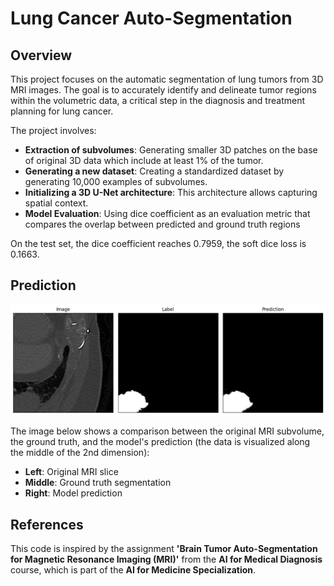 # Lung Cancer Auto-Segmentation

## Overview

This project focuses on the automatic segmentation of lung tumors from 3D MRI images. The goal is to accurately identify and delineate tumor regions within the volumetric data, a critical step in the diagnosis and treatment planning for lung cancer.

The project involves:

- **Extraction of subvolumes**: Generating smaller 3D patches on the base of original 3D data which include at least 1% of the tumor.
- **Generating a new dataset**: Creating a standardized dataset by generating 10,000 examples of subvolumes.
- **Initializing a 3D U-Net architecture**: This architecture allows capturing spatial context.
- **Model Evaluation**: Using dice coefficient as an evaluation metric that compares the overlap between predicted and ground truth regions

On the test set, the dice coefficient reaches 0.7959, the soft dice loss is 0.1663.

## Prediction

![Prediction Example](images/output.png)

The image below shows a comparison between the original MRI subvolume, the ground truth, and the model's prediction (the data is visualized along the middle of the 2nd dimension):

- **Left**: Original MRI slice
- **Middle**: Ground truth segmentation
- **Right**: Model prediction

## References

This code is inspired by the assignment **'Brain Tumor Auto-Segmentation for Magnetic Resonance Imaging (MRI)'** from the **AI for Medical Diagnosis** course, which is part of the **AI for Medicine Specialization**.
